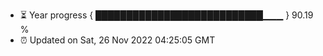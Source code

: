- ⏳ Year progress { ███████████████████████████▁▁▁ } 90.19 %
- ⏰ Updated on Sat, 26 Nov 2022 04:25:05 GMT

